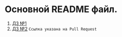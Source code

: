 # Основной README файл.
1. [ДЗ №1](https://github.com/jeka-jvm/Y_LAB-tasks/tree/homeworks/homework_1)
2. [ДЗ №2](https://github.com/YlabCourse/homework_example/pull/1/files) `Ссылка указана на Pull Request`
